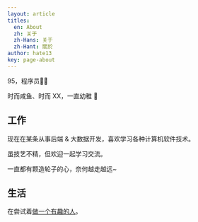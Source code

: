 ```yaml
---
layout: article
titles:
  en: About
  zh: 关于
  zh-Hans: 关于
  zh-Hant: 關於
author: hate13
key: page-about
---
```


95，程序员👨‍💻‍

时而咸鱼、时而 XX，一直幼稚 🤭

## 工作

现在在某条从事后端 & 大数据开发，喜欢学习各种计算机软件技术。

虽技艺不精，但欢迎一起学习交流。

一直都有颗造轮子的心，奈何越走越远~

## 生活

在尝试着[做一个有趣的人](https://hate13.com/2019/12/01/做一个有趣的人.html)。
